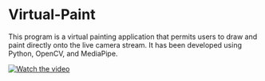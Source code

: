 # Virtual-Paint
This program is a virtual painting application that permits users to draw and paint directly onto the live camera stream. It has been developed using Python, OpenCV, and MediaPipe.

[![Watch the video](https://img.youtube.com/vi/MbDAJB7sseI/maxresdefault.jpg)](https://youtu.be/MbDAJB7sseI)

